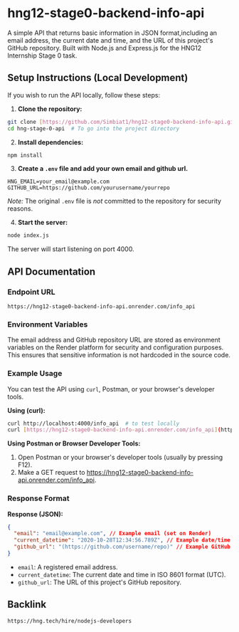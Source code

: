 # hng12-stage0-backend-info-api

A simple API that returns basic information in JSON format,including an email address, the current date and time, and the URL of this project's GitHub repository. Built with Node.js and Express.js for the HNG12 Internship Stage 0 task.

## Setup Instructions (Local Development)

If you wish to run the API locally, follow these steps:

1.  **Clone the repository:**

```bash
git clone [https://github.com/Simbiat1/hng12-stage0-backend-info-api.git](https://github.com/Simbiat1/hng12-stage0-backend-info-api.git)
cd hng-stage-0-api  # To go into the project directory
```

2.  **Install dependencies:**

```bash
npm install
```

3.  **Create a `.env` file and add your own email and github url.**

```
HNG_EMAIL=your_email@example.com
GITHUB_URL=https://github.com/yourusername/yourrepo
```

_Note:_ The original `.env` file is _not_ committed to the repository for security reasons.

4.  **Start the server:**

```bash
node index.js
```

The server will start listening on port 4000.

## API Documentation

### Endpoint URL

`https://hng12-stage0-backend-info-api.onrender.com/info_api`

### Environment Variables

The email address and GitHub repository URL are stored as environment variables on the Render platform for security and configuration purposes. This ensures that sensitive information is not hardcoded in the source code.

### Example Usage

You can test the API using `curl`, Postman, or your browser's developer tools.

**Using (curl):**

```bash
curl http://localhost:4000/info_api  # to test locally
curl [https://hng12-stage0-backend-info-api.onrender.com/info_api](https://hng12-stage0-backend-info-api.onrender.com/info_api) # to test deployed API
```

**Using Postman or Browser Developer Tools:**

1. Open Postman or your browser's developer tools (usually by pressing F12).
2. Make a GET request to https://hng12-stage0-backend-info-api.onrender.com/info_api.

### Response Format

**Response (JSON):**

```json
{
  "email": "email@example.com", // Example email (set on Render)
  "current_datetime": "2020-10-28T12:34:56.789Z", // Example date/time (will be dynamically generated based on current date/time)
  "github_url": "(https://github.com/username/repo)" // Example GitHub URL (set on Render)
}
```

- `email`: A registered email address.
- `current_datetime`: The current date and time in ISO 8601 format (UTC).
- `github_url`: The URL of this project's GitHub repository.

## Backlink

`https://hng.tech/hire/nodejs-developers`

